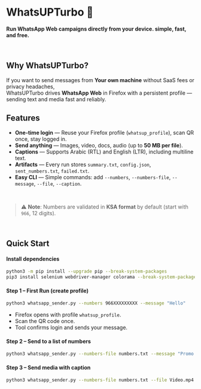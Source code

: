 # WhatsUPTurbo 🚀  
**Run WhatsApp Web campaigns directly from your device. simple, fast, and free.**

<br>

## Why WhatsUPTurbo?  

If you want to send messages from **Your own machine** without SaaS fees or privacy headaches,  
WhatsUPTurbo drives **WhatsApp Web** in Firefox with a persistent profile — sending text and media fast and reliably.

## Features  

- **One-time login** — Reuse your Firefox profile (`whatsup_profile`), scan QR once, stay logged in.  
- **Send anything** — Images, video, docs, audio (up to **50 MB per file**).  
- **Captions** — Supports Arabic (RTL) and English (LTR), including multiline text.  
- **Artifacts** — Every run stores `summary.txt`, `config.json`, `sent_numbers.txt`, `failed.txt`.  
- **Easy CLI** — Simple commands: add `--numbers`, `--numbers-file`, `--message`, `--file`, `--caption`.  

<br>

> ⚠️ **Note**: Numbers are validated in **KSA format** by default (start with `966`, 12 digits).  

<br>

## Quick Start  

#### Install dependencies  
```bash
python3 -m pip install --upgrade pip --break-system-packages
pip3 install selenium webdriver-manager colorama --break-system-packages
```

#### Step 1 – First Run (create profile)  
```bash
python3 whatsapp_sender.py --numbers 966XXXXXXXXX --message "Hello"
```
- Firefox opens with profile `whatsup_profile`.  
- Scan the QR code once.  
- Tool confirms login and sends your message.  

#### Step 2 – Send to a list of numbers  
```bash
python3 whatsapp_sender.py --numbers-file numbers.txt --message "Promo starts today"
```

#### Step 3 – Send media with caption  
```bash
python3 whatsapp_sender.py --numbers-file numbers.txt --file Video.mp4 --caption @caption.txt
```



